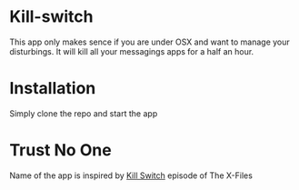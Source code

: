 # Kill-switch

This app only makes sence if you are under OSX and want to manage your disturbings. It will kill all your messagings apps for a half an hour.

# Installation

Simply clone the repo and start the app

# Trust No One

Name of the app is inspired by [Kill Switch](https://en.wikipedia.org/wiki/Kill_Switch_(The_X-Files)) episode of The X-Files
